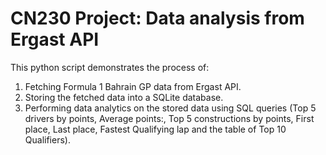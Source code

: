 # CN230 Project: Data analysis from Ergast API

This python script demonstrates the process of:

1. Fetching Formula 1 Bahrain GP data from Ergast API.
2. Storing the fetched data into a SQLite database.
3. Performing data analytics on the stored data using SQL queries (Top 5 drivers by points, Average points:, Top 5 constructions by points, First place, Last place, Fastest Qualifying lap and the table of Top 10 Qualifiers).
```
